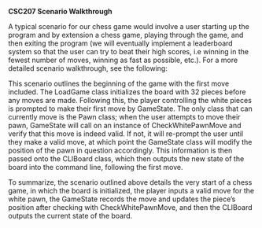 ﻿**CSC207 Scenario Walkthrough**

A typical scenario for our chess game would involve a user starting up the program and by extension a chess game, playing through the game, and then exiting the program (we will eventually implement a leaderboard system so that the user can try to beat their high scores, i.e winning in the fewest number of moves, winning as fast as possible, etc.). For a more detailed scenario walkthrough, see the following:

This scenario outlines the beginning of the game with the first move included. The LoadGame class initializes the board with 32 pieces before any moves are made. Following this, the player controlling the white pieces is prompted to make their first move by GameState. The only class that can currently move is the Pawn class; when the user attempts to move their pawn, GameState will call on an instance of CheckWhitePawnMove and verify that this move is indeed valid. If not, it will re-prompt the user until they make a valid move, at which point the GameState class will modify the position of the pawn in question accordingly. This information is then passed onto the CLIBoard class, which then outputs the new state of the board into the command line, following the first move.

To summarize, the scenario outlined above details the very start of a chess game, in which the board is initialized, the player inputs a valid move for the white pawn, the GameState records the move and updates the piece’s position after checking with CheckWhitePawnMove, and then the CLIBoard outputs the current state of the board.


